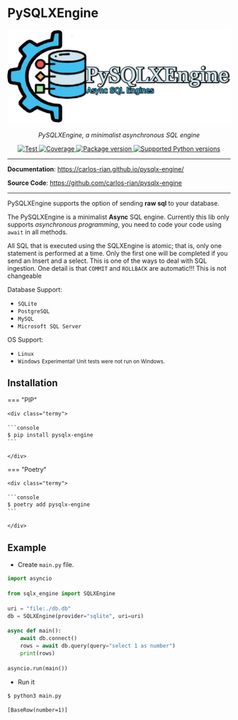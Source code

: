 # PySQLXEngine

<p align="center">
  <a href="/"><img src="./img/logo-text3.png" alt="PySQLXEngine Logo"></a>
</p>
<p align="center">
    <em>PySQLXEngine, a minimalist asynchronous SQL engine</em>
</p>

<p align="center">
<a href="https://github.com/carlos-rian/pysqlx-engine/actions?query=workflow%3ATest+event%3Apush+branch%3Amain" target="_blank">
    <img src="https://github.com/carlos-rian/pysqlx-engine/workflows/Test/badge.svg?event=push&branch=main" alt="Test">
</a>
<a href="https://app.codecov.io/gh/carlos-rian/pysqlx-engine" target="_blank">
    <img src="https://img.shields.io/codecov/c/github/carlos-rian/pysqlx-engine?color=%2334D058" alt="Coverage">
</a>
<a href="https://pypi.org/project/pysqlx-engine" target="_blank">
    <img src="https://img.shields.io/pypi/v/pysqlx-engine?color=%2334D058&label=pypi%20package" alt="Package version">
</a>
<a href="https://pypi.org/project/pysqlx-engine" target="_blank">
    <img src="https://img.shields.io/pypi/pyversions/pysqlx-engine.svg?color=%2334D058" alt="Supported Python versions">
</a>
</p>

---

**Documentation**: <a href="https://carlos-rian.github.io/pysqlx-engine/" target="_blank">https://carlos-rian.github.io/pysqlx-engine/</a>

**Source Code**: <a href="https://github.com/carlos-rian/pysqlx-engine" target="_blank">https://github.com/carlos-rian/pysqlx-engine</a>

---

PySQLXEngine supports the option of sending **raw sql** to your database.

The PySQLXEngine is a minimalist **Async** SQL engine. Currently this lib only supports *asynchronous programming*, you need to code your code using `await` in all methods.


All SQL that is executed using the SQLXEngine is atomic; that is, only one statement is performed at a time. Only the first one will be completed if you send an Insert and a select. This is one of the ways to deal with SQL ingestion. 
One detail is that `COMMIT` and `ROLLBACK` are automatic!!! This is not changeable


Database Support:

* `SQLite`
* `PostgreSQL`
* `MySQL`
* `Microsoft SQL Server`

OS Support:

* `Linux`
* `Windows` <small>Experimental! Unit tests were not run on Windows.</small>

## Installation


=== "PIP"

    <div class="termy">

    ```console
    $ pip install pysqlx-engine
    ```
    
    </div>

=== "Poetry"

    <div class="termy">

    ```console
    $ poetry add pysqlx-engine
    ```
    
    </div>


## Example

* Create `main.py` file.

```python
import asyncio

from sqlx_engine import SQLXEngine

uri = "file:./db.db"
db = SQLXEngine(provider="sqlite", uri=uri)

async def main():
    await db.connect()
    rows = await db.query(query="select 1 as number")
    print(rows)

asyncio.run(main())
```

* Run it

<div class="termy">

```console
$ python3 main.py

[BaseRow(number=1)]
```
</div>
